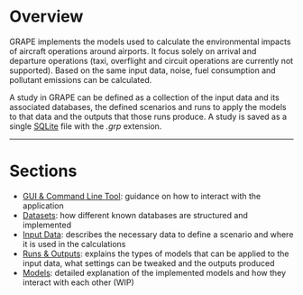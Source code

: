 # Overview

GRAPE implements the models used to calculate the environmental impacts of aircraft operations around airports. It focus solely on arrival and departure operations (taxi, overflight and circuit operations are currently not supported). Based on the same input data, noise, fuel consumption and pollutant emissions can be calculated.

A study in GRAPE can be defined as a collection of the input data and its associated databases, the defined scenarios and runs to apply the models to that data and the outputs that those runs produce. A study is saved as a single [SQLite](https://sqlite.org/) file with the *.grp* extension.

---

# Sections

- [GUI & Command Line Tool](Gui&CommandLineTool.md): guidance on how to interact with the application
- [Datasets](Datasets.md): how different known databases are structured  and implemented
- [Input Data](InputData.md): describes the necessary data to define a scenario and where it is used in the calculations
- [Runs & Outputs](Runs&Outputs.md): explains the types of models that can be applied to the input data, what settings can be tweaked and the outputs produced
- [Models](Models.md): detailed explanation of the implemented models and how they interact with each other (WIP)